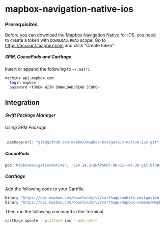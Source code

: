 # mapbox-navigation-native-ios

### Prerequisites

Before you can download the [Mapbox Navigation Native](https://github.com/mapbox/mapbox-navigation-native) for iOS, you need to create a token with `DOWNLOAD:READ` scope.
Go to https://account.mapbox.com and click "Create token"

##### SPM, CocoaPods and Carthage
Insert or append the following to `~/.netrc`

```bash
machine api.mapbox.com
  login mapbox
  password <TOKEN WITH DOWNLOAD:READ SCOPE>
```

## Integration

##### Swift Package Manager

###### Using SPM Package

```swift
.package(url: "git@github.com:mapbox/mapbox-navigation-native-ios.git", from: "324.14.0-SNAPSHOT-06-02--04-30.git-bf394dd-SNAPSHOT.0602T1630Z.365ee78"),
```

##### CocoaPods

```ruby
pod 'MapboxNavigationNative', '324.14.0-SNAPSHOT-06-02--04-30.git-bf394dd-SNAPSHOT.0602T1630Z.365ee78'
```

##### Carthage

Add the following code to your Cartfile.

```bash
binary "https://api.mapbox.com/downloads/v2/carthage/mobile-navigation-native/MapboxNavigationNative.json" == 324.14.0-SNAPSHOT-06-02--04-30.git-bf394dd-SNAPSHOT.0602T1630Z.365ee78
binary "https://api.mapbox.com/downloads/v2/carthage/mapbox-common/MapboxCommon-ios.json" == 24.14.0-SNAPSHOT-06-02--04-30.git-bf394dd
```

Then run the following command in the Terminal.
```bash
carthage update --platform ios --use-netrc
```
